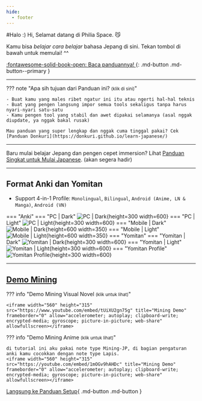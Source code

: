 ```yaml
---
hide:
  - footer
---
```


#Halo :)
Hi, Selamat datang di Philia Space. :smirk_cat:

Kamu bisa *belajar cara belajar* bahasa Jepang di sini. Tekan tombol di bawah untuk memulai! ^^
 
[:fontawesome-solid-book-open: Baca panduannya! ](/guide){: .md-button .md-button--primary }  

---

??? note "Apa sih tujuan dari Panduan ini? <small>(klik di sini)</small>"

    - Buat kamu yang males ribet ngatur ini itu atau ngerti hal-hal teknis
    - Buat yang pengen langsung impor semua tools sekaligus tanpa harus nyari-nyari satu-satu
    - Kamu pengen tool yang stabil dan awet dipakai selamanya (asal nggak diupdate, ya nggak bakal rusak)

    Mau panduan yang super lengkap dan nggak cuma tinggal pakai? Cek [Panduan Donkuri](https://donkuri.github.io/learn-japanese/)

---

Baru mulai belajar Jepang dan pengen cepet immersion? Lihat [Panduan Singkat untuk Mulai Japanese](conciseGuideToJumpstartJP.md). (akan segera hadir)

---

## Format Anki dan Yomitan

- Support 4-in-1 Profile: `Monolingual`, `Bilingual`, `Android (Anime, LN & Manga)`, `Android (VN)`

=== "Anki"
    === "PC | Dark"
        ![PC | Dark](img/anki-pc-dark.png){height=300 width=600}
    === "PC | Light"
        ![PC | Light](img/anki-pc-light.png){height=300 width=600}
    === "Mobile | Dark"
        ![Mobile | Dark](img/anki-mobile-dark.png){height=600 width=350}
    === "Mobile | Light"
        ![Mobile | Light](img/anki-mobile-light.png){height=600 width=350}
=== "Yomitan"
    === "Yomitan | Dark"
        ![Yomitan | Dark](img/yomitan-dark.png){height=300 width=600}
    === "Yomitan | Light"
        ![Yomitan | Light](img/yomitan-light.png){height=300 width=600}
    === "Yomitan Profile"
        ![Yomitan Profile](img/yomitan-profiles.png){height=300 width=600}

---

## [Demo Mining](https://youtu.be/tUiXU2gn75g)

??? info "Demo Mining Visual Novel <small>(klik untuk lihat)</small>"

    <iframe width="560" height="315" src="https://www.youtube.com/embed/tUiXU2gn75g" title="Mining Demo" frameborder="0" allow="accelerometer; autoplay; clipboard-write; encrypted-media; gyroscope; picture-in-picture; web-share" allowfullscreen></iframe>

??? info "Demo Mining Anime <small>(klik untuk lihat)</small>"

    di tutorial ini aku pakai note type Mining-JP, di bagian pengaturan anki kamu cocokkan dengan note type Lapis.
    <iframe width="560" height="315" src="https://youtube.com/embed/1mOGv9hAHDc" title="Mining Demo" frameborder="0" allow="accelerometer; autoplay; clipboard-write; encrypted-media; gyroscope; picture-in-picture; web-share" allowfullscreen></iframe>

[Langsung ke Panduan Setup](setup.md){ .md-button .md-button }
